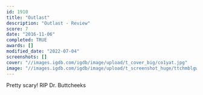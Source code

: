 ```yaml
---
id: 1910
title: "Outlast"
description: "Outlast - Review"
score: 7
date: "2016-11-06"
completed: TRUE
awards: []
modified_date: "2022-07-04"
screenshots: []
cover: "//images.igdb.com/igdb/image/upload/t_cover_big/co1yat.jpg"
image: "//images.igdb.com/igdb/image/upload/t_screenshot_huge/ttchmblgwxki9el4eptq.jpg"
---
```

Pretty scary! RIP Dr. Buttcheeks